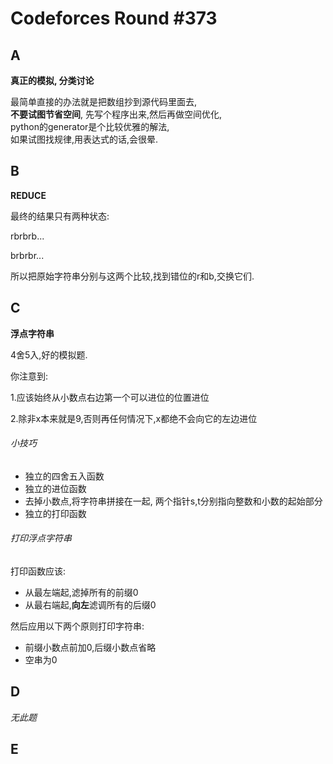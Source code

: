 # Codeforces Round #373

## A
**真正的模拟, 分类讨论**

最简单直接的办法就是把数组抄到源代码里面去,</br>
**不要试图节省空间**, 先写个程序出来,然后再做空间优化,</br>
python的generator是个比较优雅的解法,</br>
如果试图找规律,用表达式的话,会很晕.</br>


## B
**REDUCE**

最终的结果只有两种状态:

rbrbrb...

brbrbr...

所以把原始字符串分别与这两个比较,找到错位的r和b,交换它们.

## C
**浮点字符串**

4舍5入,好的模拟题.

你注意到:

1.应该始终从小数点右边第一个可以进位的位置进位

2.除非x本来就是9,否则再任何情况下,x都绝不会向它的左边进位

###### 小技巧
- 独立的四舍五入函数
- 独立的进位函数
- 去掉小数点,将字符串拼接在一起, 两个指针s,t分别指向整数和小数的起始部分
- 独立的打印函数

###### 打印浮点字符串
打印函数应该:

- 从最左端起,滤掉所有的前缀0
- 从最右端起,**向左**滤调所有的后缀0

然后应用以下两个原则打印字符串:

- 前缀小数点前加0,后缀小数点省略
- 空串为0

## D

*无此题*

## E
